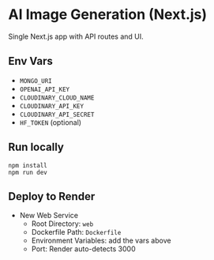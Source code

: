 # AI Image Generation (Next.js)

Single Next.js app with API routes and UI.

## Env Vars
- `MONGO_URI`
- `OPENAI_API_KEY`
- `CLOUDINARY_CLOUD_NAME`
- `CLOUDINARY_API_KEY`
- `CLOUDINARY_API_SECRET`
- `HF_TOKEN` (optional)

## Run locally
```
npm install
npm run dev
```

## Deploy to Render
- New Web Service
  - Root Directory: `web`
  - Dockerfile Path: `Dockerfile`
  - Environment Variables: add the vars above
  - Port: Render auto-detects 3000


